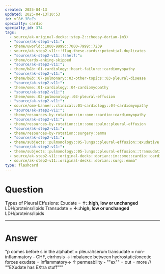 ```yaml
---
created: 2025-04-13
updated: 2025-04-13T10:53
id: v^8#.3PeZs
specialty: cardio
specialty_id: 374
tags:
  - source/ak-original-decks::step-2::cheesy-dorian-(m3)
  - "source/ak-step1-v11:": 
  - theme/uworld::1000-9999::7000-7999::7239
  - source/ak-step2-v11::!flag-these-cards::potential-duplicates
  - "source/ak-step2-v11::!shelf:": 
  - theme/cards-anking-skipped
  - "source/ak-step2-v11:": 
  - theme/b&b::01-cardiology::heart-failure::cardiomyopathy
  - "source/ak-step2-v11:": 
  - theme/b&b::07-pulmonary::03-other-topics::03-pleural-disease
  - "source/ak-step2-v11:": 
  - theme/ome::01-cardiology::04-cardiomyopathy
  - "source/ak-step2-v11:": 
  - theme/ome::02-pulmonology::03-pleural-effusion
  - "source/ak-step2-v11:": 
  - source/ome-banner::clinical::01-cardiology::04-cardiomyopathy
  - "source/ak-step2-v11:": 
  - theme/resources-by-rotation::im::ome::cardio::cardiomyopathy
  - "source/ak-step2-v11:": 
  - theme/resources-by-rotation::im::ome::pulm::pleural-effusion
  - "source/ak-step2-v11:": 
  - theme/resources-by-rotation::surgery::emma
  - "source/ak-step2-v11:": 
  - theme/subjects::pulmonology::05-lungs::pleural-effusion::exudative::*basics
  - "source/ak-step2-v11:": 
  - theme/subjects::pulmonology::05-lungs::pleural-effusion::transudative*::*basics
  - source/ak-step2-v11::original-decks::dorian::im::ome::cardio::cardiomyopathy
  - source/ak-step2-v11::original-decks::dorian::surg::emma"
type: flashcard
---
```


# Question
Types of Pleural Effusions:   Exudate = **↑::high, low or unchanged** LDH/proteins/lipids Transudate = **↓::high, low or unchanged** LDH/proteins/lipids

---

# Answer
"p comes before s in the alphabet = pleural/serum   transudate = non-inflammatory - CHF, cirrhosis → imbalance between hydrostatic/oncotic forces   exudate = inflammatory→ ↑ permeability - ""ex"" = out = more // ""EXudate has EXtra stuff"""